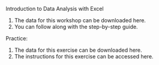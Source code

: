Introduction to Data Analysis with Excel
1. The data for this workshop can be downloaded here.
2. You can follow along with the step-by-step guide.
 
Practice:
1. The data for this exercise can be downloaded here.
2. The instructions for this exercise can be accessed here.

